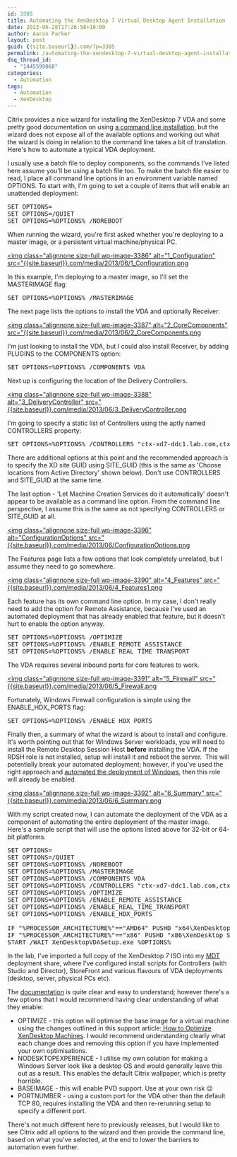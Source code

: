 ```yaml
---
id: 3385
title: Automating the XenDesktop 7 Virtual Desktop Agent Installation
date: 2013-06-28T17:26:58+10:00
author: Aaron Parker
layout: post
guid: {{site.baseurl}}.com/?p=3385
permalink: /automating-the-xendesktop-7-virtual-desktop-agent-installation/
dsq_thread_id:
  - "1445599060"
categories:
  - Automation
tags:
  - Automation
  - XenDesktop
---
```

Citrix provides a nice wizard for installing the XenDesktop 7 VDA and some pretty good documentation on using [a command line installation](http://support.citrix.com/proddocs/topic/xendesktop-7/cds-install-command.html), but the wizard does not expose all of the available options and working out what the wizard is doing in relation to the command line takes a bit of translation. Here's how to automate a typical VDA deployment.

I usually use a batch file to deploy components, so the commands I've listed here assume you'll be using a batch file too. To make the batch file easier to read, I place all command line options in an environment variable named OPTIONS. To start with, I'm going to set a couple of items that will enable an unattended deployment:

<pre class="lang:batch decode:true">SET OPTIONS=
SET OPTIONS=/QUIET
SET OPTIONS=%OPTIONS% /NOREBOOT</pre>

When running the wizard, you're first asked whether you're deploying to a master image, or a persistent virtual machine/physical PC.

[<img class="alignnone size-full wp-image-3386" alt="1_Configuration" src="{{site.baseurl}}.com/media/2013/06/1_Configuration.png]({{site.baseurl}}/media/2013/06/1_Configuration.png)

In this example, I'm deploying to a master image, so I'll set the MASTERIMAGE flag:

<pre class="lang:batch decode:true">SET OPTIONS=%OPTIONS% /MASTERIMAGE</pre>

The next page lists the options to install the VDA and optionally Receiver:

[<img class="alignnone size-full wp-image-3387" alt="2_CoreComponents" src="{{site.baseurl}}.com/media/2013/06/2_CoreComponents.png]({{site.baseurl}}/media/2013/06/2_CoreComponents.png)

I'm just looking to install the VDA, but I could also install Receiver, by adding PLUGINS to the COMPONENTS option:

<pre class="lang:batch decode:true">SET OPTIONS=%OPTIONS% /COMPONENTS VDA</pre>

Next up is configuring the location of the Delivery Controllers.

[<img class="alignnone size-full wp-image-3388" alt="3_DeliveryController" src="{{site.baseurl}}.com/media/2013/06/3_DeliveryController.png]({{site.baseurl}}/media/2013/06/3_DeliveryController.png)

I'm going to specify a static list of Controllers using the aptly named CONTROLLERS property:

<pre class="lang:batch decode:true">SET OPTIONS=%OPTIONS% /CONTROLLERS "ctx-xd7-ddc1.lab.com,ctx-xd7-ddc2.lab.com"</pre>

There are additional options at this point and the recommended approach is to specify the XD site GUID using SITE\_GUID (this is the same as 'Choose locations from Active Directory' shown below). Don't use CONTROLLERS and SITE\_GUID at the same time.

The last option - 'Let Machine Creation Services do it automatically' doesn't appear to be available as a command line option. From the command line perspective, I assume this is the same as not specifying CONTROLLERS or SITE_GUID at all.

[<img class="alignnone size-full wp-image-3396" alt="ConfigurationOptions" src="{{site.baseurl}}.com/media/2013/06/ConfigurationOptions.png]({{site.baseurl}}/media/2013/06/ConfigurationOptions.png)

The Features page lists a few options that look completely unrelated, but I assume they need to go somewhere.

[<img class="alignnone size-full wp-image-3390" alt="4_Features" src="{{site.baseurl}}.com/media/2013/06/4_Features1.png]({{site.baseurl}}/media/2013/06/4_Features1.png)

Each feature has its own command line option. In my case, I don't really need to add the option for Remote Assistance, because I've used an automated deployment that has already enabled that feature, but it doesn't hurt to enable the option anyway.

<pre class="lang:batch decode:true">SET OPTIONS=%OPTIONS% /OPTIMIZE
SET OPTIONS=%OPTIONS% /ENABLE_REMOTE_ASSISTANCE
SET OPTIONS=%OPTIONS% /ENABLE_REAL_TIME_TRANSPORT</pre>

The VDA requires several inbound ports for core features to work.

[<img class="alignnone size-full wp-image-3391" alt="5_Firewall" src="{{site.baseurl}}.com/media/2013/06/5_Firewall.png]({{site.baseurl}}/media/2013/06/5_Firewall.png)

Fortunately, Windows Firewall configuration is simple using the ENABLE\_HDX\_PORTS flag:

<pre class="lang:batch decode:true">SET OPTIONS=%OPTIONS% /ENABLE_HDX_PORTS</pre>

Finally then, a summary of what the wizard is about to install and configure. It's worth pointing out that for Windows Server workloads, you will need to install the Remote Desktop Session Host **before** installing the VDA. If the RDSH role is not installed, setup will install it and reboot the server.  This will potentially break your automated deployment; however, if you've used the right approach and [automated the deployment of Windows]({{site.baseurl}}/hands-off-my-gold-image-automating-citrix-xenapppvs-image-creation/), then this role will already be enabled.

[<img class="alignnone size-full wp-image-3392" alt="6_Summary" src="{{site.baseurl}}.com/media/2013/06/6_Summary.png]({{site.baseurl}}/media/2013/06/6_Summary.png)

With my script created now, I can automate the deployment of the VDA as a component of automating the entire deployment of the master image. Here's a sample script that will use the options listed above for 32-bit or 64-bit platforms.

<pre class="lang:batch decode:true">SET OPTIONS=
SET OPTIONS=/QUIET
SET OPTIONS=%OPTIONS% /NOREBOOT
SET OPTIONS=%OPTIONS% /MASTERIMAGE
SET OPTIONS=%OPTIONS% /COMPONENTS VDA
SET OPTIONS=%OPTIONS% /CONTROLLERS "ctx-xd7-ddc1.lab.com,ctx-xd7-ddc2.lab.com"
SET OPTIONS=%OPTIONS% /OPTIMIZE
SET OPTIONS=%OPTIONS% /ENABLE_REMOTE_ASSISTANCE
SET OPTIONS=%OPTIONS% /ENABLE_REAL_TIME_TRANSPORT
SET OPTIONS=%OPTIONS% /ENABLE_HDX_PORTS

IF "%PROCESSOR_ARCHITECTURE%"=="AMD64" PUSHD "x64\XenDesktop Setup"
IF "%PROCESSOR_ARCHITECTURE%"=="x86" PUSHD "x86\XenDesktop Setup"
START /WAIT XenDesktopVDASetup.exe %OPTIONS%</pre>

In the lab, I've imported a full copy of the XenDesktop 7 ISO into my [MDT](http://technet.microsoft.com/en-gb/solutionaccelerators/dd407791.aspx) deployment share, where I've configured install scripts for Controllers (with Studio and Director), StoreFront and various flavours of VDA deployments (desktop, server, physical PCs etc).

The [documentation](http://support.citrix.com/proddocs/topic/xendesktop-7/cds-install-command.html) is quite clear and easy to understand; however there's a few options that I would recommend having clear understanding of what they enable:

  * OPTIMIZE - this option will optimise the base image for a virtual machine using the changes outlined in this support article:[ How to Optimize XenDesktop Machines](http://support.citrix.com/article/ctx125874). I would recommend understanding clearly what each change does and removing this option if you have implemented your own optimisations.
  * NODESKTOPEXPERIENCE - I utilise my own solution for making a Windows Server look like a desktop OS and would generally leave this out as a result. This enables the default Citrix wallpaper, which is pretty horrible.
  * BASEIMAGE - this will enable PVD support. Use at your own risk 😉
  * PORTNUMBER - using a custom port for the VDA other than the default TCP 80, requires installing the VDA and then re-rerunning setup to specify a different port.

There's not much different here to previously releases, but I would like to see Citrix add all options to the wizard and then provide the command line, based on what you've selected, at the end to lower the barriers to automation even further.